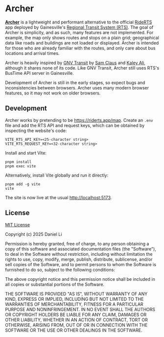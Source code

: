# Archer

**[Archer](https://archer.inflmts.com)**
is a lightweight and performant alternative to the official
[RideRTS](https://riderts.app) app deployed by Gainesville's
[Regional Transit System (RTS)](https://go-rts.com).
The goal of Archer is simplicity, and as such, many features are not implemented.
For example, the map only shows routes and stops on a plain grid;
geographical data like roads and buildings are not loaded or displayed.
Archer is intended for those who are already familiar with the routes,
and only care about bus locations and arrival times.

Archer is heavily inspired by [GNV Transit](https://gnvtransit.app) by
[Sam Claus](https://samcla.us) and [Kaley Ali](https://kaleya.li), although it
shares none of its code. Like GNV Transit, Archer still uses RTS's BusTime API
server in Gainesville.

Development of Archer is still in the early stages, so expect bugs and
inconsistencies between browsers. Archer uses many modern browser features, so
it may not work on older browsers.

## Development

Archer works by pretending to be <https://riderts.app/map>.
Create an `.env` file and add the RTS API and request keys, which can be
obtained by inspecting the website's code:

```
VITE_RTS_API_KEY=<25-character string>
VITE_RTS_REQUEST_KEY=<32-character string>
```

Install and start Vite:

```
pnpm install
pnpm exec vite
```

Alternatively, install Vite globally and run it directly:

```
pnpm add -g vite
vite
```

The site is now live at the usual <http://localhost:5173>.

## License

[MIT License](https://choosealicense.com/licenses/mit/)

Copyright (c) 2025 Daniel Li

Permission is hereby granted, free of charge, to any person obtaining a copy
of this software and associated documentation files (the "Software"), to deal
in the Software without restriction, including without limitation the rights
to use, copy, modify, merge, publish, distribute, sublicense, and/or sell
copies of the Software, and to permit persons to whom the Software is
furnished to do so, subject to the following conditions:

The above copyright notice and this permission notice shall be included in all
copies or substantial portions of the Software.

THE SOFTWARE IS PROVIDED "AS IS", WITHOUT WARRANTY OF ANY KIND, EXPRESS OR
IMPLIED, INCLUDING BUT NOT LIMITED TO THE WARRANTIES OF MERCHANTABILITY,
FITNESS FOR A PARTICULAR PURPOSE AND NONINFRINGEMENT. IN NO EVENT SHALL THE
AUTHORS OR COPYRIGHT HOLDERS BE LIABLE FOR ANY CLAIM, DAMAGES OR OTHER
LIABILITY, WHETHER IN AN ACTION OF CONTRACT, TORT OR OTHERWISE, ARISING FROM,
OUT OF OR IN CONNECTION WITH THE SOFTWARE OR THE USE OR OTHER DEALINGS IN THE
SOFTWARE.
